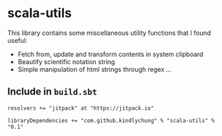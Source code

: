 # scala-utils

This library contains some miscellaneous utility functions that I found useful:

* Fetch from, update and transform contents in system clipboard
* Beautify scientific notation string
* Simple manipulation of html strings through regex
...

## Include in `build.sbt`

    resolvers += "jitpack" at "https://jitpack.io"

    libraryDependencies += "com.github.kindlychung" % "scala-utils" % "0.1"

